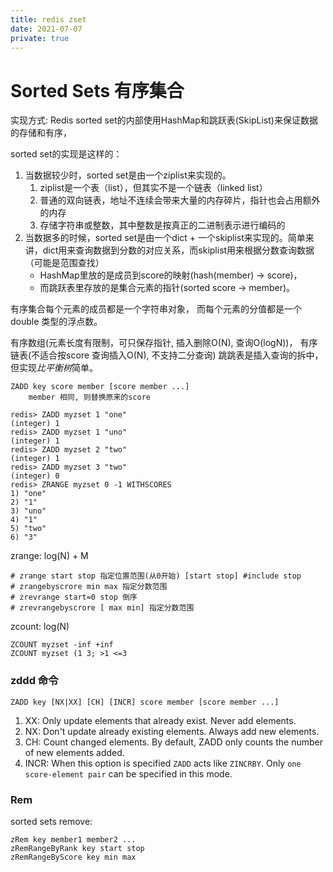 ```yaml
---
title: redis zset
date: 2021-07-07
private: true
---
```

# Sorted Sets 有序集合
实现方式:
	Redis sorted set的内部使用HashMap和跳跃表(SkipList)来保证数据的存储和有序，

sorted set的实现是这样的：

1. 当数据较少时，sorted set是由一个ziplist来实现的。
   1. ziplist是一个表（list），但其实不是一个链表（linked list）
   2. 普通的双向链表，地址不连续会带来大量的内存碎片，指针也会占用额外的内存
   2. 存储字符串或整数，其中整数是按真正的二进制表示进行编码的
2. 当数据多的时候，sorted set是由一个dict + 一个skiplist来实现的。简单来讲，dict用来查询数据到分数的对应关系，而skiplist用来根据分数查询数据（可能是范围查找）
    - HashMap里放的是成员到score的映射(hash(member) -&gt; score)，
    - 而跳跃表里存放的是集合元素的指针(sorted score -> member)。

有序集合每个元素的成员都是一个字符串对象， 而每个元素的分值都是一个 double 类型的浮点数。 

有序数组(元素长度有限制，可只保存指针, 插入删除O(N), 查询O(logN))， 有序链表(不适合按score 查询插入O(N), 不支持二分查询)
跳跳表是插入查询的拆中，但实现*比平衡树*简单。

	ZADD key score member [score member ...]
		member 相同, 则替换原来的score

	redis> ZADD myzset 1 "one"
	(integer) 1
	redis> ZADD myzset 1 "uno"
	(integer) 1
	redis> ZADD myzset 2 "two"
	(integer) 1
	redis> ZADD myzset 3 "two"
	(integer) 0
	redis> ZRANGE myzset 0 -1 WITHSCORES
	1) "one"
	2) "1"
	3) "uno"
	4) "1"
	5) "two"
	6) "3"

zrange: log(N) + M

	# zrange start stop 指定位置范围(从0开始) [start stop] #include stop
	# zrangebyscrore min max 指定分数范围
	# zrevrange start=0 stop 倒序
	# zrevrangebyscrore [ max min] 指定分数范围

zcount: log(N)

	ZCOUNT myzset -inf +inf
	ZCOUNT myzset (1 3; >1 <=3

### zddd 命令
    ZADD key [NX|XX] [CH] [INCR] score member [score member ...]

1. XX: Only update elements that already exist. Never add elements.
1. NX: Don't update already existing elements. Always add new elements.
1. CH: Count changed elements. By default, ZADD only counts the number of new elements added.
1. INCR: When this option is specified `ZADD` acts like `ZINCRBY`. Only `one score-element pair` can be specified in this mode.

### Rem
sorted sets remove:

	zRem key member1 member2 ...
	zRemRangeByRank key start stop
	zRemRangeByScore key min max
